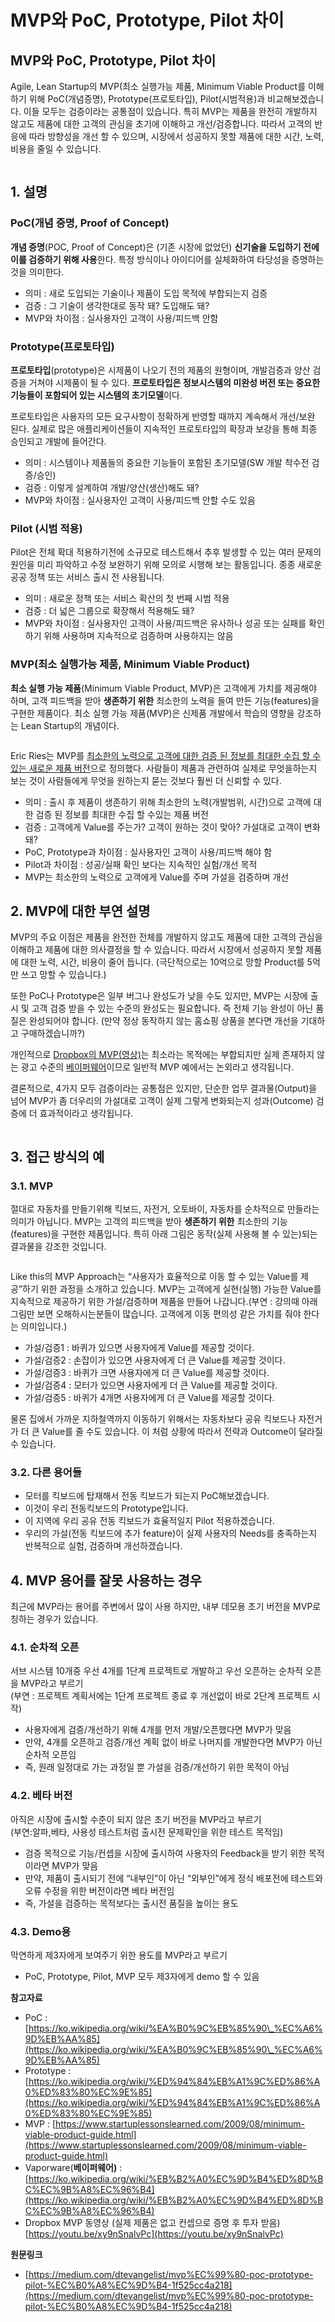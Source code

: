 # MVP와 PoC, Prototype, Pilot 차이

## MVP와 PoC, Prototype, Pilot 차이 <a href="#1f42" id="1f42"></a>

Agile, Lean Startup의 MVP(최소 실행가능 제품, Minimum Viable Product를 이해하기 위해 PoC(개념증명), Prototype(프로토타입), Pilot(시범적용)과 비교해보겠습니다. 이들 모두는 검증이라는 공통점이 있습니다. 특히 MVP는 제품을 완전히 개발하지 않고도 제품에 대한 고객의 관심을 초기에 이해하고 개선/검증합니다. 따라서 고객의 반응에 따라 방향성을 개선 할 수 있으며, 시장에서 성공하지 못할 제품에 대한 시간, 노력, 비용을 줄일 수 있습니다.

<figure><img src="../../.gitbook/assets/image (1).png" alt=""><figcaption></figcaption></figure>

## 1. 설명 <a href="#e0a9" id="e0a9"></a>

### PoC(개념 증명, Proof of Concept) <a href="#74dd" id="74dd"></a>

**개념 증명**(POC, Proof of Concept)은 (기존 시장에 없었던) **신기술을 도입하기 전에 이를 검증하기 위해 사용**한다. 특정 방식이나 아이디어를 실체화하여 타당성을 증명하는 것을 의미한다.

* 의미 : 새로 도입되는 기술이나 제품이 도입 목적에 부합되는지 검증
* 검증 : 그 기술이 생각한대로 동작 돼? 도입해도 돼?
* MVP와 차이점 : 실사용자인 고객이 사용/피드백 안함

### Prototype(프로토타입) <a href="#09b5" id="09b5"></a>

**프로토타입**(prototype)은 시제품이 나오기 전의 제품의 원형이며, 개발검증과 양산 검증을 거쳐야 시제품이 될 수 있다. **프로토타입은 정보시스템의 미완성 버전 또는 중요한 기능들이 포함되어 있는 시스템의 초기모델**이다.

프로토타입은 사용자의 모든 요구사항이 정확하게 반영할 때까지 계속해서 개선/보완 된다. 실제로 많은 애플리케이션들이 지속적인 프로토타입의 확장과 보강을 통해 최종 승인되고 개발에 들어간다.

* 의미 : 시스템이나 제품들의 중요한 기능들이 포함된 초기모델(SW 개발 착수전 검증/승인)
* 검증 : 이렇게 설계하여 개발/양산(생산)해도 돼?
* MVP와 차이점 : 실사용자인 고객이 사용/피드백 안할 수도 있음

### Pilot (시범 적용) <a href="#3131" id="3131"></a>

Pilot은 전체 확대 적용하기전에 소규모로 테스트해서 추후 발생할 수 있는 여러 문제의 원인을 미리 파악하고 수정 보완하기 위해 모의로 시행해 보는 활동입니다. 종종 새로운 공공 정책 또는 서비스 출시 전 사용됩니다.

* 의미 : 새로운 정책 또는 서비스 확산의 첫 번째 시범 적용
* 검증 : 더 넓은 그룹으로 확장해서 적용해도 돼?
* MVP와 차이점 : 실사용자인 고객이 사용/피드백은 유사하나 성공 또는 실패를 확인하기 위해 사용하며 지속적으로 검증하며 사용하지는 않음

### MVP(최소 실행가능 제품, Minimum Viable Product) <a href="#4499" id="4499"></a>

**최소 실행 가능 제품**(Minimum Viable Product, MVP)은 고객에게 가치를 제공해야 하며, 고객 피드백을 받아 **생존하기 위한** 최소한의 노력을 들여 만든 기능(features)을 구현한 제품이다. 최소 실행 가능 제품(MVP)은 신제품 개발에서 학습의 영향을 강조하는 Lean Startup의 개념이다.

<figure><img src="../../.gitbook/assets/image (2).png" alt=""><figcaption></figcaption></figure>

Eric Ries는 MVP를 [최소한의 노력으로 고객에 대한 검증 된 정보를 최대한 수집 할 수있는 새로운 제품 버전](http://www.startuplessonslearned.com/2009/08/minimum-viable-product-guide.html)으로 정의했다. 사람들이 제품과 관련하여 실제로 무엇을하는지 보는 것이 사람들에게 무엇을 원하는지 묻는 것보다 훨씬 더 신뢰할 수 있다.

* 의미 : 출시 후 제품이 생존하기 위해 최소한의 노력(개발범위, 시간)으로 고객에 대한 검증 된 정보를 최대한 수집 할 수있는 제품 버전
* 검증 : 고객에게 Value를 주는가? 고객이 원하는 것이 맞아? 가설대로 고객이 변화 돼?
* PoC, Prototype과 차이점 : 실사용자인 고객이 사용/피드백 해야 함
* Pilot과 차이점 : 성공/실패 확인 보다는 지속적인 실험/개선 목적
* MVP는 최소한의 노력으로 고객에게 Value를 주며 가설을 검증하며 개선

## 2. MVP에 대한 부연 설명 <a href="#fc48" id="fc48"></a>

MVP의 주요 이점은 제품을 완전한 전체를 개발하지 않고도 제품에 대한 고객의 관심을 이해하고 제품에 대한 의사결정을 할 수 있습니다. 따라서 시장에서 성공하지 못할 제품에 대한 노력, 시간, 비용이 줄어 듭니다. (극단적으로는 10억으로 망할 Product를 5억만 쓰고 망할 수 있습니다.)

또한 PoC나 Prototype은 일부 버그나 완성도가 낮을 수도 있지만, MVP는 시장에 출시 및 고객 검증 받을 수 있는 수준의 완성도는 필요합니다. 즉 전체 기능 완성이 아닌 품질은 완성되어야 합니다. (만약 정상 동작하지 않는 홈쇼핑 상품을 본다면 개선을 기대하고 구매하겠습니까?)

개인적으로 [Dropbox의 MVP(영상)](https://youtu.be/xy9nSnalvPc)는 최소라는 목적에는 부합되지만 실제 존재하지 않는 광고 수준의 [베이퍼웨어](https://ko.wikipedia.org/wiki/%EB%B2%A0%EC%9D%B4%ED%8D%BC%EC%9B%A8%EC%96%B4)이므로 일반적 MVP 예에서는 논외라고 생각됩니다.

결론적으로, 4가지 모두 검증이라는 공통점은 있지만, 단순한 업무 결과물(Output)을 넘어 MVP가 좀 더우리의 가설대로 고객이 실제 그렇게 변화되는지 성과(Outcome) 검증에 더 효과적이라고 생각됩니다.

<figure><img src="../../.gitbook/assets/image (1) (1).png" alt=""><figcaption></figcaption></figure>

## 3. 접근 방식의 예 <a href="#db56" id="db56"></a>

### 3.1. MVP <a href="#5fcb" id="5fcb"></a>

절대로 자동차를 만들기위해 킥보드, 자전거, 오토바이, 자동차를 순차적으로 만들라는 의미가 아닙니다. MVP는 고객의 피드백을 받아 **생존하기 위한** 최소한의 기능(features)을 구현한 제품입니다. 특히 아래 그림은 동작(실제 사용해 볼 수 있는)되는 결과물을 강조한 것입니다.

<figure><img src="../../.gitbook/assets/image (3) (1).png" alt=""><figcaption></figcaption></figure>

Like this의 MVP Approach는 “사용자가 효율적으로 이동 할 수 있는 Value를 제공”하기 위한 과정을 소개하고 있습니다. MVP는 고객에게 실현(실행) 가능한 Value를 지속적으로 제공하기 위한 가설/검증하며 제품을 만들어 나갑니다.(부연 : 강의때 아래 그림만 보면 오해하시는분들이 많습니다. 고객에게 이동 편의성 같은 가치를 줘야 한다는 의미입니다.)

* 가설/검증1 : 바퀴가 있으면 사용자에게 Value를 제공할 것이다.
* 가설/검증2 : 손잡이가 있으면 사용자에게 더 큰 Value를 제공할 것이다.
* 가설/검증3 : 바퀴가 크면 사용자에게 더 큰 Value를 제공할 것이다.
* 가설/검증4 : 모터가 있으면 사용자에게 더 큰 Value를 제공할 것이다.
* 가설/검증5 : 바퀴가 4개면 사용자에게 더 큰 Value를 제공할 것이다.

물론 집에서 가까운 지하철역까지 이동하기 위해서는 자동차보다 공유 킥보드나 자전거가 더 큰 Value를 줄 수도 있습니다. 이 처럼 상황에 따라서 전략과 Outcome이 달라질 수 있습니다.

### 3.2. 다른 용어들 <a href="#ce9c" id="ce9c"></a>

* 모터를 킥보드에 탑재해서 전동 킥보드가 되는지 PoC해보겠습니다.
* 이것이 우리 전동킥보드의 Prototype입니다.
* 이 지역에 우리 공유 전동 킥보드가 효율적일지 Pilot 적용하겠습니다.
* 우리의 가설(전동 킥보드에 추가 feature)이 실제 사용자의 Needs를 충족하는지 반복적으로 실험, 검증하며 개선하겠습니다.

## 4. MVP 용어를 잘못 사용하는 경우 <a href="#aeaf" id="aeaf"></a>

최근에 MVP라는 용어를 주변에서 많이 사용 하지만, 내부 데모용 초기 버전을 MVP로 칭하는 경우가 있습니다.

### 4.1. 순차적 오픈 <a href="#47e9" id="47e9"></a>

서브 시스템 10개중 우선 4개를 1단계 프로젝트로 개발하고 우선 오픈하는 순차적 오픈을 MVP라고 부르기\
(부연 : 프로젝트 계획서에는 1단계 프로젝트 종료 후 개선없이 바로 2단계 프로젝트 시작)

* 사용자에게 검증/개선하기 위해 4개를 먼저 개발/오픈했다면 MVP가 맞음
* 만약, 4개를 오픈하고 검증/개선 계획 없이 바로 나머지를 개발한다면 MVP가 아닌 순차적 오픈임
* 즉, 원래 일정대로 가는 과정일 뿐 가설을 검증/개선하기 위한 목적이 아님

### 4.2. 베타 버전 <a href="#3551" id="3551"></a>

아직은 시장에 출시할 수준이 되지 않은 초기 버전을 MVP라고 부르기\
(부연:알파,베타, 사용성 테스트처럼 출시전 문제확인을 위한 테스트 목적임)

* 검증 목적으로 기능/컨셉을 시장에 출시하여 사용자의 Feedback을 받기 위한 목적이라면 MVP가 맞음
* 만약, 제품이 출시되기 전에 “내부인”이 아닌 “외부인”에게 정식 배포전에 테스트와 오류 수정을 위한 버전이라면 베타 버전임
* 즉, 가설을 검증하는 목적보다는 출시전 품질을 높이는 용도

### 4.3. Demo용 <a href="#7e3e" id="7e3e"></a>

막연하게 제3자에게 보여주기 위한 용도를 MVP라고 부르기

* PoC, Prototype, Pilot, MVP 모두 제3자에게 demo 할 수 있음

**참고자료**
* PoC : [https://ko.wikipedia.org/wiki/%EA%B0%9C%EB%85%90\_%EC%A6%9D%EB%AA%85](https://ko.wikipedia.org/wiki/%EA%B0%9C%EB%85%90\_%EC%A6%9D%EB%AA%85)
* Prototype : [https://ko.wikipedia.org/wiki/%ED%94%84%EB%A1%9C%ED%86%A0%ED%83%80%EC%9E%85](https://ko.wikipedia.org/wiki/%ED%94%84%EB%A1%9C%ED%86%A0%ED%83%80%EC%9E%85)
* MVP : [https://www.startuplessonslearned.com/2009/08/minimum-viable-product-guide.html](https://www.startuplessonslearned.com/2009/08/minimum-viable-product-guide.html)
* Vaporware(**베이퍼웨어)** : [https://ko.wikipedia.org/wiki/%EB%B2%A0%EC%9D%B4%ED%8D%BC%EC%9B%A8%EC%96%B4](https://ko.wikipedia.org/wiki/%EB%B2%A0%EC%9D%B4%ED%8D%BC%EC%9B%A8%EC%96%B4)
* Dropbox MVP 동영상 (실제 제품은 없고 컨셉으로 증명 후 투자 받음) [https://youtu.be/xy9nSnalvPc](https://youtu.be/xy9nSnalvPc)

**원문링크**
* [https://medium.com/dtevangelist/mvp%EC%99%80-poc-prototype-pilot-%EC%B0%A8%EC%9D%B4-1f525cc4a218](https://medium.com/dtevangelist/mvp%EC%99%80-poc-prototype-pilot-%EC%B0%A8%EC%9D%B4-1f525cc4a218)
